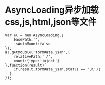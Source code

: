 # AsyncLoading异步加载css,js,html,json等文件
```
var al = new AsyncLoading({
	basePath:'', 
	isAutoMount:false
});
al.getMoudle('formData.json',{
	relativePath:'./',
	mount:{type:'inject'}
},function(result){
	if(result.formData_json.status == 'OK'){
  }
});

